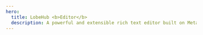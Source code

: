```yaml
---
hero:
  title: LobeHub <b>Editor</b>
  description: A powerful and extensible rich text editor built on Meta's Lexical framework,<br>providing a modern editing experience with React integration.
---
```


<code src="./index.tsx" nopadding iframe></code>
